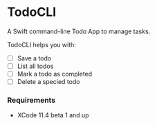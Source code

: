 # TodoCLI

A Swift command-line Todo App to manage tasks.

TodoCLI helps you with:
 - [ ] Save a todo
 - [ ] List all todos
 - [ ] Mark a todo as completed
 - [ ] Delete a specied todo
 
### Requirements
 - XCode 11.4 beta 1 and up
